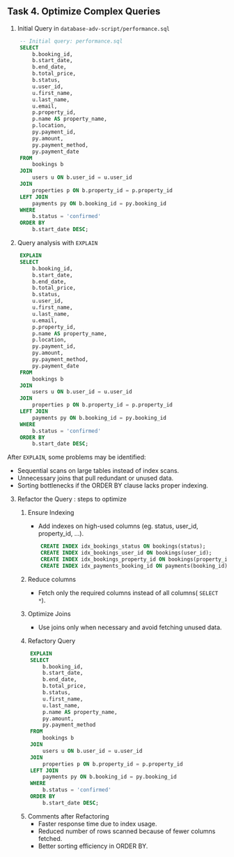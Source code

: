 ## Task 4. Optimize Complex Queries


1. Initial Query in `database-adv-script/performance.sql`
```sql
    -- Initial query: performance.sql
    SELECT 
        b.booking_id,
        b.start_date,
        b.end_date,
        b.total_price,
        b.status,
        u.user_id,
        u.first_name,
        u.last_name,
        u.email,
        p.property_id,
        p.name AS property_name,
        p.location,
        py.payment_id,
        py.amount,
        py.payment_method,
        py.payment_date
    FROM 
        bookings b
    JOIN 
        users u ON b.user_id = u.user_id
    JOIN 
        properties p ON b.property_id = p.property_id
    LEFT JOIN 
        payments py ON b.booking_id = py.booking_id
    WHERE 
        b.status = 'confirmed'
    ORDER BY 
        b.start_date DESC;
```

2. Query analysis with `EXPLAIN`
```sql
    EXPLAIN
    SELECT 
        b.booking_id,
        b.start_date,
        b.end_date,
        b.total_price,
        b.status,
        u.user_id,
        u.first_name,
        u.last_name,
        u.email,
        p.property_id,
        p.name AS property_name,
        p.location,
        py.payment_id,
        py.amount,
        py.payment_method,
        py.payment_date
    FROM 
        bookings b
    JOIN 
        users u ON b.user_id = u.user_id
    JOIN 
        properties p ON b.property_id = p.property_id
    LEFT JOIN 
        payments py ON b.booking_id = py.booking_id
    WHERE 
        b.status = 'confirmed'
    ORDER BY 
        b.start_date DESC;
```

After `EXPLAIN`, some problems may be identified:

- Sequential scans on large tables instead of index scans.
- Unnecessary joins that pull redundant or unused data.
- Sorting bottlenecks if the ORDER BY clause lacks proper indexing.


3. Refactor the Query : steps to optimize 

    1. Ensure Indexing
        - Add indexes on high-used columns (eg. status, user_id, property_id, ...). 
        ```sql
            CREATE INDEX idx_bookings_status ON bookings(status);
            CREATE INDEX idx_bookings_user_id ON bookings(user_id);
            CREATE INDEX idx_bookings_property_id ON bookings(property_id);
            CREATE INDEX idx_payments_booking_id ON payments(booking_id);'
        ```

    2. Reduce columns
        - Fetch only the required columns instead of all columns( ```SELECT *```).
    
    3. Optimize Joins
        - Use joins only when necessary and avoid fetching unused data.

    4. Refactory Query
    ```sql
        EXPLAIN
        SELECT 
            b.booking_id,
            b.start_date,
            b.end_date,
            b.total_price,
            b.status,
            u.first_name,
            u.last_name,
            p.name AS property_name,
            py.amount,
            py.payment_method
        FROM 
            bookings b
        JOIN 
            users u ON b.user_id = u.user_id
        JOIN 
            properties p ON b.property_id = p.property_id
        LEFT JOIN 
            payments py ON b.booking_id = py.booking_id
        WHERE 
            b.status = 'confirmed'
        ORDER BY 
            b.start_date DESC;
    ```

    5. Comments after Refactoring
        - Faster response time due to index usage.
        - Reduced number of rows scanned because of fewer columns fetched.
        - Better sorting efficiency in ORDER BY.
